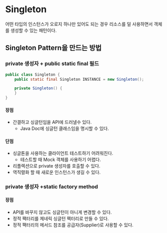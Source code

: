# Singleton
어떤 타입의 인스턴스가 오로지 하나만 있어도 되는 경우 리소스를 덜 사용하면서 객체를 생성할 수 있는 패턴이다.

## Singleton Pattern을 만드는 방법

### private 생성자 + public static final 필드
```java
public class Singleton {
    public static final Singleton INSTANCE = new Singleton();

    private Singleton() {
    }
}
```
#### 장점 
- 간결하고 싱글턴임을 API에 드러낼수 있다.
  - Java Doc에 싱글턴 클래스임을 명시할 수 있다.
#### 단점 
- 싱글톤을 사용하는 클라이언트 테스트하기 어려워진다.
  - 테스트할 때 Mock 객체를 사용하기 어렵다.
- 리플렉션으로 private 생성자를 호출할 수 있다.
- 역직렬화 할 때 새로운 인스턴스가 생길 수 있다.

### private 생성자 +static factory method
#### 장점
- API를 바꾸지 않고도 싱글턴이 아니게 변경할 수 있다.
- 정적 팩터리를 제네릭 싱글턴 팩터리로 만들 수 있다.
- 정적 팩터리의 메서드 참조를 공급자(Supplier)로 사용할 수 있다.

